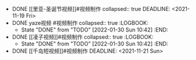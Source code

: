 - DONE [[里亚-圣诞节视频]]#视频制作
  collapsed:: true
  DEADLINE: <2021-11-19 Fri>
- DONE yaze视频 #视频制作
  collapsed:: true
  :LOGBOOK:
  * State "DONE" from "TODO" [2022-01-30 Sun 10:42]
  :END:
- DONE [[凌子视频]]#视频制作
  collapsed:: true
  :LOGBOOK:
  * State "DONE" from "TODO" [2022-01-30 Sun 10:42]
  :END:
- DONE [[千岛短视频]]#视频制作
  DEADLINE: <2021-11-21 Sun>
